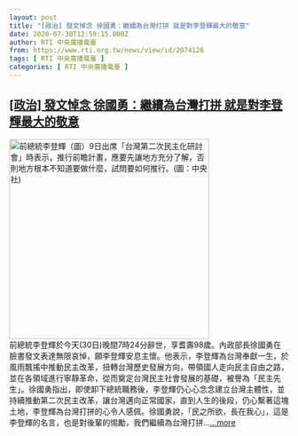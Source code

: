 ```yaml
---
layout: post
title: "[政治] 發文悼念 徐國勇：繼續為台灣打拼 就是對李登輝最大的敬意"
date: 2020-07-30T12:59:15.000Z
author: RTI 中央廣播電臺
from: https://www.rti.org.tw/news/view/id/2074126
tags: [ RTI 中央廣播電臺 ]
categories: [ RTI 中央廣播電臺 ]
---
```

<!--1596113955000-->
[[政治] 發文悼念 徐國勇：繼續為台灣打拼 就是對李登輝最大的敬意](https://www.rti.org.tw/news/view/id/2074126)
------

<div>
<img src="https://static.rti.org.tw/assets/thumbnails/2017/09/23/20170609000223M.jpg" width="360" alt="前總統李登輝（圖）9日出席「台灣第二次民主化研討會」時表示，推行前瞻計畫，應要先讓地方充分了解，否則地方根本不知道要做什麼，試問要如何推行。(圖：中央社)" title="前總統李登輝（圖）9日出席「台灣第二次民主化研討會」時表示，推行前瞻計畫，應要先讓地方充分了解，否則地方根本不知道要做什麼，試問要如何推行。(圖：中央社)"><br>前總統李登輝於今天(30日)晚間7時24分辭世，享耆壽98歲。內政部長徐國勇在臉書發文表達無限哀悼，願李登輝安息主懷。他表示，李登輝為台灣奉獻一生，於風雨飄搖中推動民主改革，扭轉台灣歷史發展方向，帶領國人走向民主自由之路，並在各領域進行寧靜革命，從而奠定台灣民主社會發展的基礎，被譽為「民主先生」。徐國勇指出，即使卸下總統職務後，李登輝仍心心念念建立台灣主體性，並持續推動第二次民主改革，讓台灣邁向正常國家，直到人生的後段，仍心繫著這塊土地，李登輝為台灣打拼的心令人感佩。徐國勇說，「民之所欲，長在我心」，這是李登輝的名言，也是對後輩的惕勵，我們繼續為台灣打拼...<a target="_blank" href="https://www.rti.org.tw/news/view/id/2074126">...more</a>
</div>
